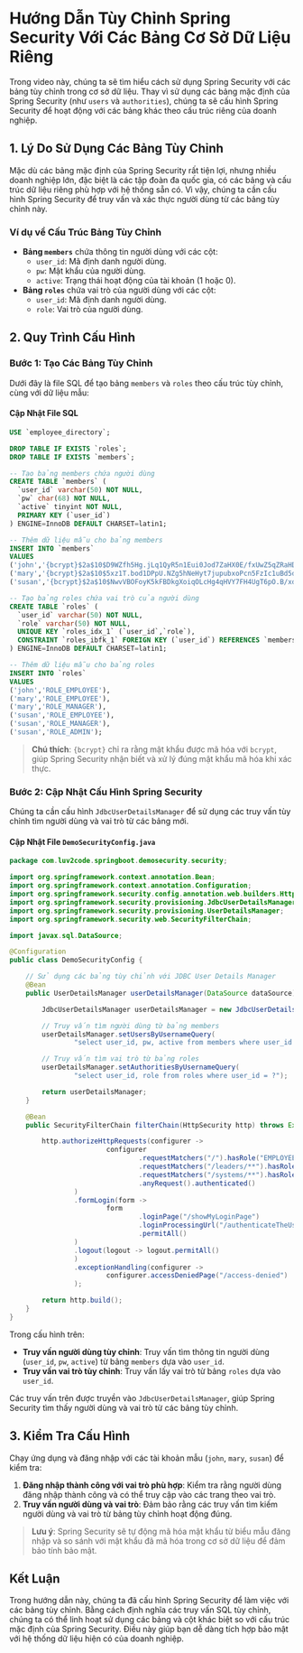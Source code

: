 # Hướng Dẫn Tùy Chỉnh Spring Security Với Các Bảng Cơ Sở Dữ Liệu Riêng

Trong video này, chúng ta sẽ tìm hiểu cách sử dụng Spring Security với các bảng tùy chỉnh trong cơ sở dữ liệu. Thay vì sử dụng các bảng mặc định của Spring Security (như `users` và `authorities`), chúng ta sẽ cấu hình Spring Security để hoạt động với các bảng khác theo cấu trúc riêng của doanh nghiệp.

## 1. Lý Do Sử Dụng Các Bảng Tùy Chỉnh

Mặc dù các bảng mặc định của Spring Security rất tiện lợi, nhưng nhiều doanh nghiệp lớn, đặc biệt là các tập đoàn đa quốc gia, có các bảng và cấu trúc dữ liệu riêng phù hợp với hệ thống sẵn có. Vì vậy, chúng ta cần cấu hình Spring Security để truy vấn và xác thực người dùng từ các bảng tùy chỉnh này.

### Ví dụ về Cấu Trúc Bảng Tùy Chỉnh
- **Bảng `members`** chứa thông tin người dùng với các cột:
  - `user_id`: Mã định danh người dùng.
  - `pw`: Mật khẩu của người dùng.
  - `active`: Trạng thái hoạt động của tài khoản (1 hoặc 0).
- **Bảng `roles`** chứa vai trò của người dùng với các cột:
  - `user_id`: Mã định danh người dùng.
  - `role`: Vai trò của người dùng.

## 2. Quy Trình Cấu Hình

### Bước 1: Tạo Các Bảng Tùy Chỉnh

Dưới đây là file SQL để tạo bảng `members` và `roles` theo cấu trúc tùy chỉnh, cùng với dữ liệu mẫu:

#### Cập Nhật File SQL

```sql
USE `employee_directory`;

DROP TABLE IF EXISTS `roles`;
DROP TABLE IF EXISTS `members`;

-- Tạo bảng members chứa người dùng
CREATE TABLE `members` (
  `user_id` varchar(50) NOT NULL,
  `pw` char(68) NOT NULL,
  `active` tinyint NOT NULL,
  PRIMARY KEY (`user_id`)
) ENGINE=InnoDB DEFAULT CHARSET=latin1;

-- Thêm dữ liệu mẫu cho bảng members
INSERT INTO `members` 
VALUES 
('john','{bcrypt}$2a$10$D9WZfh5Hg.jLq1QyR5n1Eui0Jod7ZaHX0E/fxUwZ5qZRaHDOHh2Y.',1), -- fun123
('mary','{bcrypt}$2a$10$5xz1T.bod1DPpU.NZg5hNeHyt7jupubxoPcn5FzIc1uBd5dZEMTLe',1), -- fun123
('susan','{bcrypt}$2a$10$NwvVBOFoyK5kFBDkgXoiqOLcHg4qHVY7FH4UgT6pO.B/xdKIt41f2',1); -- fun123

-- Tạo bảng roles chứa vai trò của người dùng
CREATE TABLE `roles` (
  `user_id` varchar(50) NOT NULL,
  `role` varchar(50) NOT NULL,
  UNIQUE KEY `roles_idx_1` (`user_id`,`role`),
  CONSTRAINT `roles_ibfk_1` FOREIGN KEY (`user_id`) REFERENCES `members` (`user_id`)
) ENGINE=InnoDB DEFAULT CHARSET=latin1;

-- Thêm dữ liệu mẫu cho bảng roles
INSERT INTO `roles` 
VALUES 
('john','ROLE_EMPLOYEE'),
('mary','ROLE_EMPLOYEE'),
('mary','ROLE_MANAGER'),
('susan','ROLE_EMPLOYEE'),
('susan','ROLE_MANAGER'),
('susan','ROLE_ADMIN');
```

> **Chú thích**: `{bcrypt}` chỉ ra rằng mật khẩu được mã hóa với `bcrypt`, giúp Spring Security nhận biết và xử lý đúng mật khẩu mã hóa khi xác thực.

### Bước 2: Cập Nhật Cấu Hình Spring Security

Chúng ta cần cấu hình `JdbcUserDetailsManager` để sử dụng các truy vấn tùy chỉnh tìm người dùng và vai trò từ các bảng mới.

#### Cập Nhật File `DemoSecurityConfig.java`

```java
package com.luv2code.springboot.demosecurity.security;

import org.springframework.context.annotation.Bean;
import org.springframework.context.annotation.Configuration;
import org.springframework.security.config.annotation.web.builders.HttpSecurity;
import org.springframework.security.provisioning.JdbcUserDetailsManager;
import org.springframework.security.provisioning.UserDetailsManager;
import org.springframework.security.web.SecurityFilterChain;

import javax.sql.DataSource;

@Configuration
public class DemoSecurityConfig {

    // Sử dụng các bảng tùy chỉnh với JDBC User Details Manager
    @Bean
    public UserDetailsManager userDetailsManager(DataSource dataSource) {

        JdbcUserDetailsManager userDetailsManager = new JdbcUserDetailsManager(dataSource);

        // Truy vấn tìm người dùng từ bảng members
        userDetailsManager.setUsersByUsernameQuery(
                "select user_id, pw, active from members where user_id = ?");

        // Truy vấn tìm vai trò từ bảng roles
        userDetailsManager.setAuthoritiesByUsernameQuery(
                "select user_id, role from roles where user_id = ?");

        return userDetailsManager;
    }

    @Bean
    public SecurityFilterChain filterChain(HttpSecurity http) throws Exception {

        http.authorizeHttpRequests(configurer ->
                        configurer
                                .requestMatchers("/").hasRole("EMPLOYEE")
                                .requestMatchers("/leaders/**").hasRole("MANAGER")
                                .requestMatchers("/systems/**").hasRole("ADMIN")
                                .anyRequest().authenticated()
                )
                .formLogin(form ->
                        form
                                .loginPage("/showMyLoginPage")
                                .loginProcessingUrl("/authenticateTheUser")
                                .permitAll()
                )
                .logout(logout -> logout.permitAll()
                )
                .exceptionHandling(configurer ->
                        configurer.accessDeniedPage("/access-denied")
                );

        return http.build();
    }
}
```

Trong cấu hình trên:
- **Truy vấn người dùng tùy chỉnh**: Truy vấn tìm thông tin người dùng (`user_id`, `pw`, `active`) từ bảng `members` dựa vào `user_id`.
- **Truy vấn vai trò tùy chỉnh**: Truy vấn lấy vai trò từ bảng `roles` dựa vào `user_id`.

Các truy vấn trên được truyền vào `JdbcUserDetailsManager`, giúp Spring Security tìm thấy người dùng và vai trò từ các bảng tùy chỉnh.

## 3. Kiểm Tra Cấu Hình

Chạy ứng dụng và đăng nhập với các tài khoản mẫu (`john`, `mary`, `susan`) để kiểm tra:
1. **Đăng nhập thành công với vai trò phù hợp**: Kiểm tra rằng người dùng đăng nhập thành công và có thể truy cập vào các trang theo vai trò.
2. **Truy vấn người dùng và vai trò**: Đảm bảo rằng các truy vấn tìm kiếm người dùng và vai trò từ bảng tùy chỉnh hoạt động đúng.

> **Lưu ý**: Spring Security sẽ tự động mã hóa mật khẩu từ biểu mẫu đăng nhập và so sánh với mật khẩu đã mã hóa trong cơ sở dữ liệu để đảm bảo tính bảo mật.

## Kết Luận

Trong hướng dẫn này, chúng ta đã cấu hình Spring Security để làm việc với các bảng tùy chỉnh. Bằng cách định nghĩa các truy vấn SQL tùy chỉnh, chúng ta có thể linh hoạt sử dụng các bảng và cột khác biệt so với cấu trúc mặc định của Spring Security. Điều này giúp bạn dễ dàng tích hợp bảo mật với hệ thống dữ liệu hiện có của doanh nghiệp.
